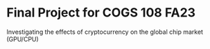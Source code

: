 # Final Project for COGS 108 FA23
Investigating the effects of cryptocurrency on the global chip market (GPU/CPU)
